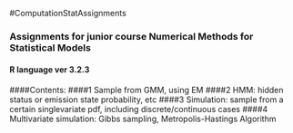 #ComputationStatAssignments
 
### Assignments for junior course Numerical Methods for Statistical Models
#### R language ver 3.2.3
#### 
####Contents:
####1 Sample from GMM, using EM
####2 HMM: hidden status or emission state probability, etc
####3 Simulation: sample from a certain singlevariate pdf, including discrete/continuous cases
####4 Multivariate simulation: Gibbs sampling, Metropolis-Hastings Algorithm

